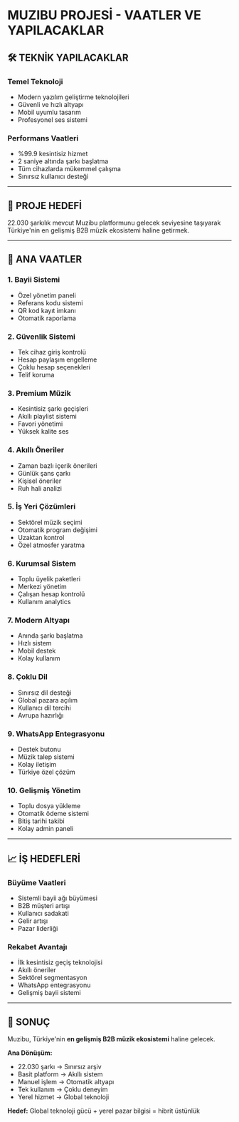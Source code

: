 # MUZIBU PROJESİ - VAATLER VE YAPILACAKLAR

## 🛠️ TEKNİK YAPILACAKLAR

### Temel Teknoloji
- Modern yazılım geliştirme teknolojileri
- Güvenli ve hızlı altyapı
- Mobil uyumlu tasarım
- Profesyonel ses sistemi

### Performans Vaatleri
- %99.9 kesintisiz hizmet
- 2 saniye altında şarkı başlatma
- Tüm cihazlarda mükemmel çalışma
- Sınırsız kullanıcı desteği

---

## 🎯 PROJE HEDEFİ
22.030 şarkılık mevcut Muzibu platformunu gelecek seviyesine taşıyarak Türkiye'nin en gelişmiş B2B müzik ekosistemi haline getirmek.

---

## 🚀 ANA VAATLER

### 1. **Bayii Sistemi**
- Özel yönetim paneli
- Referans kodu sistemi
- QR kod kayıt imkanı
- Otomatik raporlama

### 2. **Güvenlik Sistemi** 
- Tek cihaz giriş kontrolü
- Hesap paylaşım engelleme
- Çoklu hesap seçenekleri
- Telif koruma

### 3. **Premium Müzik**
- Kesintisiz şarkı geçişleri
- Akıllı playlist sistemi
- Favori yönetimi
- Yüksek kalite ses

### 4. **Akıllı Öneriler**
- Zaman bazlı içerik önerileri
- Günlük şans çarkı
- Kişisel öneriler
- Ruh hali analizi

### 5. **İş Yeri Çözümleri**
- Sektörel müzik seçimi
- Otomatik program değişimi
- Uzaktan kontrol
- Özel atmosfer yaratma

### 6. **Kurumsal Sistem**
- Toplu üyelik paketleri
- Merkezi yönetim
- Çalışan hesap kontrolü
- Kullanım analytics

### 7. **Modern Altyapı**
- Anında şarkı başlatma
- Hızlı sistem
- Mobil destek
- Kolay kullanım

### 8. **Çoklu Dil**
- Sınırsız dil desteği
- Global pazara açılım
- Kullanıcı dil tercihi
- Avrupa hazırlığı

### 9. **WhatsApp Entegrasyonu**
- Destek butonu
- Müzik talep sistemi
- Kolay iletişim
- Türkiye özel çözüm

### 10. **Gelişmiş Yönetim**
- Toplu dosya yükleme
- Otomatik ödeme sistemi
- Bitiş tarihi takibi
- Kolay admin paneli

---

## 📈 İŞ HEDEFLERİ

### Büyüme Vaatleri
- Sistemli bayii ağı büyümesi
- B2B müşteri artışı
- Kullanıcı sadakati
- Gelir artışı
- Pazar liderliği

### Rekabet Avantajı
- İlk kesintisiz geçiş teknolojisi
- Akıllı öneriler
- Sektörel segmentasyon
- WhatsApp entegrasyonu
- Gelişmiş bayii sistemi

---

## 🎵 SONUÇ

Muzibu, Türkiye'nin **en gelişmiş B2B müzik ekosistemi** haline gelecek.

**Ana Dönüşüm:**
- 22.030 şarkı → Sınırsız arşiv
- Basit platform → Akıllı sistem
- Manuel işlem → Otomatik altyapı
- Tek kullanım → Çoklu deneyim
- Yerel hizmet → Global teknoloji

**Hedef:** Global teknoloji gücü + yerel pazar bilgisi = hibrit üstünlük